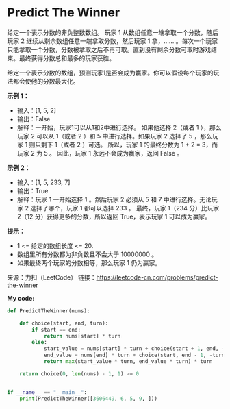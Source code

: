 # Predict The Winner

给定一个表示分数的非负整数数组。 玩家 1 从数组任意一端拿取一个分数，随后玩家 2 继续从剩余数组任意一端拿取分数，然后玩家 1 拿，…… 。每次一个玩家只能拿取一个分数，分数被拿取之后不再可取。直到没有剩余分数可取时游戏结束。最终获得分数总和最多的玩家获胜。

给定一个表示分数的数组，预测玩家1是否会成为赢家。你可以假设每个玩家的玩法都会使他的分数最大化。


**示例 1：**

- 输入：[1, 5, 2]
- 输出：False
- 解释：一开始，玩家1可以从1和2中进行选择。
  如果他选择 2（或者 1 ），那么玩家 2 可以从 1（或者 2 ）和 5 中进行选择。如果玩家 2 选择了 5 ，那么玩家 1 则只剩下 1（或者 2 ）可选。
  所以，玩家 1 的最终分数为 1 + 2 = 3，而玩家 2 为 5 。
  因此，玩家 1 永远不会成为赢家，返回 False 。


**示例 2：**

- 输入：[1, 5, 233, 7]
- 输出：True
- 解释：玩家 1 一开始选择 1 。然后玩家 2 必须从 5 和 7 中进行选择。无论玩家 2 选择了哪个，玩家 1 都可以选择 233 。
       最终，玩家 1（234 分）比玩家 2（12 分）获得更多的分数，所以返回 True，表示玩家 1 可以成为赢家。


**提示：**

- 1 <= 给定的数组长度 <= 20.
- 数组里所有分数都为非负数且不会大于 10000000 。
- 如果最终两个玩家的分数相等，那么玩家 1 仍为赢家。

来源：力扣（LeetCode）
链接：https://leetcode-cn.com/problems/predict-the-winner


**My code:** 
```python
def PredictTheWinner(nums):

    def choice(start, end, turn):
        if start == end:
            return nums[start] * turn
        else:
            start_value = nums[start] * turn + choice(start + 1, end, -turn)
            end_value = nums[end] * turn + choice(start, end - 1, -turn)
            return max(start_value * turn, end_value * turn) * turn

    return choice(0, len(nums) - 1, 1) >= 0


if __name__ == "__main__":
    print(PredictTheWinner([3606449, 6, 5, 9, ]))
```

